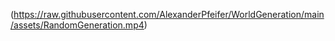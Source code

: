 (https://raw.githubusercontent.com/AlexanderPfeifer/WorldGeneration/main/assets/RandomGeneration.mp4)
